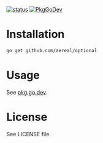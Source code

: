 [![status][ci-status-badge]][ci-status]
[![PkgGoDev][pkg-go-dev-badge]][pkg-go-dev]

# Installation

```sh
go get github.com/aereal/optional
```

# Usage

See [pkg.go.dev][pkg-go-dev].

# License

See LICENSE file.

[pkg-go-dev]: https://pkg.go.dev/github.com/aereal/optional
[pkg-go-dev-badge]: https://pkg.go.dev/badge/aereal/optional
[ci-status-badge]: https://github.com/aereal/optional/workflows/CI/badge.svg?branch=main
[ci-status]: https://github.com/aereal/optional/actions/workflows/CI
